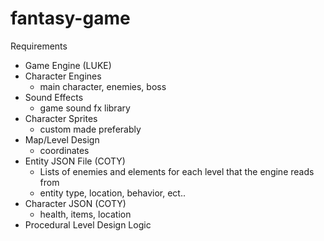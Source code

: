 # fantasy-game

Requirements

- Game Engine (LUKE)
- Character Engines
    - main character, enemies, boss
- Sound Effects
    - game sound fx library
- Character Sprites
    - custom made preferably
- Map/Level Design
    - coordinates
- Entity JSON File (COTY)
    - Lists of enemies and elements for each level that the engine reads from
    - entity type, location, behavior, ect..
- Character JSON (COTY)
    - health, items, location
- Procedural Level Design Logic

